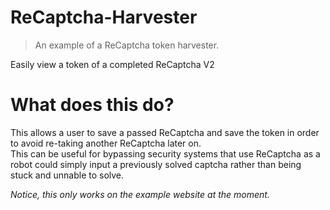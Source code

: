 # ReCaptcha-Harvester
> An example of a ReCaptcha token harvester.

Easily view a token of a completed ReCaptcha V2

# What does this do?
This allows a user to save a passed ReCaptcha and save the token in order to avoid re-taking another ReCaptcha later on.<br/>
This can be useful for bypassing security systems that use ReCaptcha as a robot could simply input a previously solved captcha rather than being stuck and unnable to solve.

*Notice, this only works on the example website at the moment.* 
